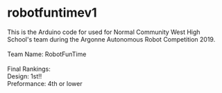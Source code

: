 # robotfuntimev1
This is the Arduino code for used for Normal Community West High School's team during 
the Argonne Autonomous Robot Competition 2019.  <br />  <br />
Team Name: RobotFunTime <br />  <br />
Final Rankings: <br />
Design: 1st!! <br />
Preformance: 4th or lower <br />
